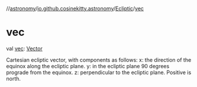 //[astronomy](../../../index.md)/[io.github.cosinekitty.astronomy](../index.md)/[Ecliptic](index.md)/[vec](vec.md)

# vec

val [vec](vec.md): [Vector](../-vector/index.md)

Cartesian ecliptic vector, with components as follows: x: the direction of the equinox along the ecliptic plane. y: in the ecliptic plane 90 degrees prograde from the equinox. z: perpendicular to the ecliptic plane. Positive is north.
